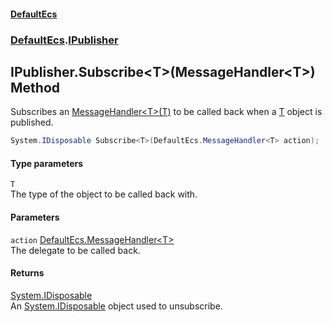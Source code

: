 #### [DefaultEcs](index.md 'index')
### [DefaultEcs](index.md#DefaultEcs 'DefaultEcs').[IPublisher](IPublisher.md 'DefaultEcs.IPublisher')
## IPublisher.Subscribe&lt;T&gt;(MessageHandler&lt;T&gt;) Method
Subscribes an [MessageHandler&lt;T&gt;(T)](MessageHandler_T_(T).md 'DefaultEcs.MessageHandler&lt;T&gt;(T)') to be called back when a [T](IPublisher_Subscribe_T_(MessageHandler_T_).md#DefaultEcs_IPublisher_Subscribe_T_(DefaultEcs_MessageHandler_T_)_T 'DefaultEcs.IPublisher.Subscribe&lt;T&gt;(DefaultEcs.MessageHandler&lt;T&gt;).T') object is published.  
```csharp
System.IDisposable Subscribe<T>(DefaultEcs.MessageHandler<T> action);
```
#### Type parameters
<a name='DefaultEcs_IPublisher_Subscribe_T_(DefaultEcs_MessageHandler_T_)_T'></a>
`T`  
The type of the object to be called back with.
  
#### Parameters
<a name='DefaultEcs_IPublisher_Subscribe_T_(DefaultEcs_MessageHandler_T_)_action'></a>
`action` [DefaultEcs.MessageHandler&lt;](MessageHandler_T_(T).md 'DefaultEcs.MessageHandler&lt;T&gt;(T)')[T](IPublisher_Subscribe_T_(MessageHandler_T_).md#DefaultEcs_IPublisher_Subscribe_T_(DefaultEcs_MessageHandler_T_)_T 'DefaultEcs.IPublisher.Subscribe&lt;T&gt;(DefaultEcs.MessageHandler&lt;T&gt;).T')[&gt;](MessageHandler_T_(T).md 'DefaultEcs.MessageHandler&lt;T&gt;(T)')  
The delegate to be called back.
  
#### Returns
[System.IDisposable](https://docs.microsoft.com/en-us/dotnet/api/System.IDisposable 'System.IDisposable')  
An [System.IDisposable](https://docs.microsoft.com/en-us/dotnet/api/System.IDisposable 'System.IDisposable') object used to unsubscribe.
